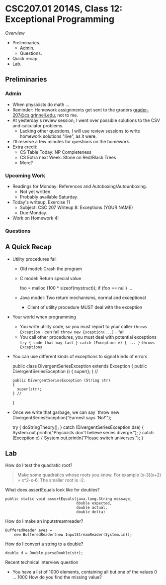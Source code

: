 CSC207.01 2014S, Class 12: Exceptional Programming
==================================================

_Overview_

* Preliminaries.
    * Admin.
    * Questions.
* Quick recap.
* Lab.

Preliminaries
-------------

### Admin

* When physicists do math ...
* Reminder: Homework assignments get sent to the graders
  <grader-207@cs.grinnell.edu>, not to me.
* At yesterday's review session, I went over possible solutions
  to the CSV and calculator problems.
    * Lacking other questions, I will use review sessions to write
      homework solutions "live", as it were.
* I'll reserve a few minutes for questions on the homework.
* Extra credit: 
    * CS Table Today: NP Completeness
    * CS Extra next Week: Stone on Red/Black Trees
    * More?

### Upcoming Work

* Readings for Monday: References and Autoboxing/Autounboxing.
    * Not yet written.
    * Probably available Saturday.
* Today's writeup, Exercise 11
    * Subject: CSC 207 Writeup 8: Exceptions (YOUR NAME)
    * Due Monday.
* Work on Homework 4!

### Questions

A Quick Recap
-------------

* Utility procedures fail
    * Old model: Crash the program
    * C model: Return special value

        foo = malloc (100 * sizeof(mystruct));
        if (foo == null)
           ...
    * Java model: Two return mechanisms, normal and exceptional
        * Client of utility procedure MUST deal with the exception
* Your world when programming
    * You write utility code, so you must report to your caller
        `throws Exception` - can fail
        `throw new Exception(...)` - fail
    * You call other procedures, you must deal with potential exceptions
        `try { code that may fail } catch (Exception e) { ... }`
        `throws Exceptions`
* You can use different kinds of exceptions to signal kinds of errors

    public class DivergentSeriesException extends Exception
    {
      public DivergentSeriesException ()
      {
        super();
      } // 

      public DivergentSeriesException (String str)
      {
        super(str);
      } // 
    }

* Once we write that garbage, we can say `throw new DivergentSeriesException("Earnest says 'No!'");

   try 
     {
       doStringTheory();
     }
   catch (DivergentSeriesException dse)
     {
       System.out.println("Physicists don't believe series diverge.");
     }
   catch (Exception e)
     {
       System.out.println("Please switch universes.");
     } 
     
Lab
---

How do I test the quadratic root?

> Make some quadratics whose roots you know.  For example (x-3)(x+2) = x^2-x-6.
  The smaller root is -2.

What does assertEquals look like for doubles?

    public static void assertEquals(java.lang.String message,
                                    double expected,
                                    double actual,
                                    double delta)

How do I make an inputstreamreader?

    BufferedReader eyes =
        new BufferedReader(new InputStreamReader(System.in));

How do I convert a string to a double?

    double d = Double.parseDouble(str);

Recent technical interview question

* You have a list of 1000 elements, containing all but one of the values 0 ... 1000
  How do you find the missing value?




